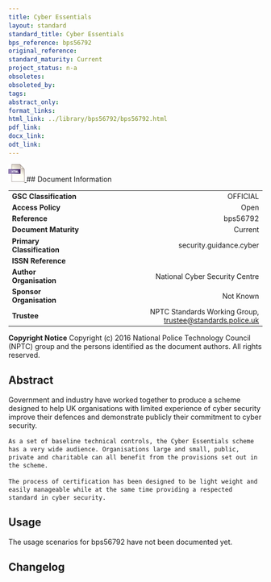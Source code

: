 ```yaml
---
title: Cyber Essentials
layout: standard
standard_title: Cyber Essentials
bps_reference: bps56792
original_reference: 
standard_maturity: Current
project_status: n-a
obsoletes: 
obsoleted_by: 
tags: 
abstract_only:
format_links:
html_link: ../library/bps56792/bps56792.html
pdf_link: 
docx_link: 
odt_link: 
---
```


<a target="_blank" href="../library/bps56792/bps56792.html">
    <img src="../images/html@0.5x.png" alt="html link" title="html link" style="max-height:35px;">
</a>
## Document Information

|||
| :------- | ------: |
| **GSC Classification**     | OFFICIAL |
| **Access Policy**          | Open |
| **Reference**              | bps56792  |
| **Document Maturity**      | Current |
| **Primary Classification** | security.guidance.cyber |
| **ISSN Reference**         |  |
| **Author Organisation**    |National Cyber Security Centre|
| **Sponsor Organisation**   |Not Known|
| **Trustee**                | NPTC Standards Working Group, <a href="mailto:trustee@standards.police.uk?subject=bps56792 Cyber Essentials">trustee@standards.police.uk |

**Copyright Notice**
Copyright (c) 2016 National Police Technology Council (NPTC) group and the persons identified as the document authors. All rights reserved.

## Abstract
Government and industry have worked together to produce a scheme designed to help UK organisations with limited experience of cyber security improve their defences and demonstrate publicly their commitment to cyber security.
    
    As a set of baseline technical controls, the Cyber Essentials scheme has a very wide audience. Organisations large and small, public, private and charitable can all benefit from the provisions set out in the scheme.
    
    The process of certification has been designed to be light weight and easily manageable while at the same time providing a respected standard in cyber security.
        
## Usage
The usage scenarios for bps56792 have not been documented yet.

## Changelog

